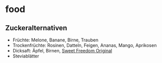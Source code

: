 # food

## Zuckeralternativen

* Früchte: Melone, Banane, Birne, Trauben
* Trockenfrüchte: Rosinen, Datteln, Feigen, Ananas, Mango, Aprikosen
* Dicksaft: Äpfel, Birnen, [Sweet Freedom Original](http://www.boutique-vegan.com/food/condiments/sweeteners/Sweet-Freedom-Original.html?listtype=search&searchparam=sweet%20freedom)
* Steviablätter

